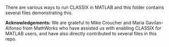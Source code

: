 There are various ways to run CLASSIX in MATLAB and this folder contains several files demonstrating this.

**Acknowledgements:** We are grateful to Mike Croucher and Maria Gavilan-Alfonso from MathWorks who have assisted us with enabling CLASSIX for MATLAB users, and have also directly contributed to several files in this repo.
